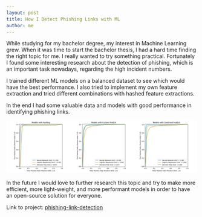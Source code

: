 ```yaml
---
layout: post
title: How I Detect Phishing Links with ML
author: me
---
```


While studying for my bachelor degree, my interest in Machine Learning grew. When it was time to start the bachelor thesis, I had a hard time finding the right topic for me. I really wanted to try something practical. Fortunately I found some interesting research about the detection of phishing, which is an important task nowadays, regarding the high incident numbers.

I trained different ML models on a balanced dataset to see which would have the best performance. I also tried to implement my own feature extraction and tried different combinations with hashed feature extractions. 

In the end I had some valuable data and models with good performance in identifying phishing links.

![ROC-AUC for the different models](/images/phishing-link-detection/ROC-AUC.png)

In the future I would love to further research this topic and try to make more efficient, more light-weight, and more performant models in order to have an open-source solution for everyone.

Link to project: [phishing-link-detection](https://github.com/0xF47E/phishing-link-detection)

